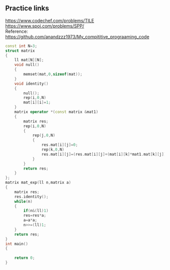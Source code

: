 ## Practice links
https://www.codechef.com/problems/TILE  
https://www.spoj.com/problems/SPP/  
Reference: https://github.com/anandzzz1973/My_compititive_prograaming_code  

```c++
const int N=3;
struct matrix
{
    ll mat[N][N];
    void null()
    {
        memset(mat,0,sizeof(mat));
    }
    void identity()
    {
        null();
        rep(i,0,N)
        mat[i][i]=1;
    }
    matrix operator *(const matrix &mat1)
    {
        matrix res;
        rep(i,0,N)
        {
            rep(j,0,N)
            {
                res.mat[i][j]=0;
                rep(k,0,N)
                res.mat[i][j]=(res.mat[i][j]+(mat[i][k]*mat1.mat[k][j])%mod)%mod;
            }
        }
        return res;
    }
};
matrix mat_exp(ll n,matrix a)
{
    matrix res;
    res.identity();
    while(n)
    {
        if(n&(ll)1)
        res=res*a;
        a=a*a;
        n>>=(ll)1;
    }
    return res;
}
int main()
{
 
    return 0;   
}
```

